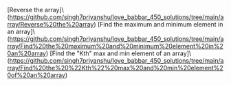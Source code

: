 [Reverse the array]\\
(https://github.com/singh7priyanshu/love_babbar_450_solutions/tree/main/array/Reverse%20the%20array)
[Find the maximum and minimum element in an array]\\(https://github.com/singh7priyanshu/love_babbar_450_solutions/tree/main/array/Find%20the%20maximum%20and%20minimum%20element%20in%20an%20array)
[Find the "Kth" max and min element of an array]\\(https://github.com/singh7priyanshu/love_babbar_450_solutions/tree/main/array/Find%20the%20%22Kth%22%20max%20and%20min%20element%20of%20an%20array)
